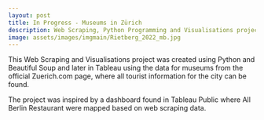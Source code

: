 ```yaml
---
layout: post
title: In Progress - Museums in Zürich
description: Web Scraping, Python Programming and Visualisations project
image: assets/images/imgmain/Rietberg_2022_mb.jpg
---
```


This Web Scraping and Visualisations project was created using Python and Beautiful Soup and later in Tableau using the data for museums from the official Zuerich.com page, where all tourist information for the city can be found. 

The project was inspired by a dashboard found in Tableau Public where All Berlin Restaurant were mapped based on web scraping data.
